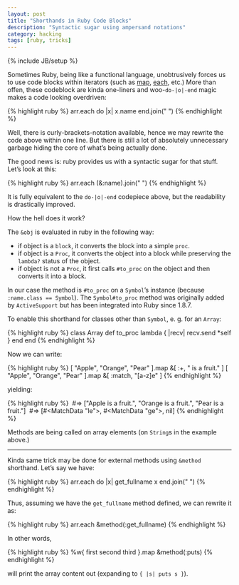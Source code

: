 ```yaml
---
layout: post
title: "Shorthands in Ruby Code Blocks"
description: "Syntactic sugar using ampersand notations"
category: hacking
tags: [ruby, tricks]
---
```

{% include JB/setup %}

Sometimes Ruby, being like a functional language, unobtrusively forces us to use
code blocks within iterators (such as [map](http://www.ruby-doc.org/core-1.9.3/Array.html#method-i-map), 
[each](http://www.ruby-doc.org/core-1.9.3/Array.html#method-i-each), etc.) More than offen, these codeblock
are kinda one-liners and woo-`do-|o|-end` magic makes a code looking overdriven:

{% highlight ruby %}
arr.each do |x|
  x.name
end.join(" ")
{% endhighlight %}

Well, there is curly-brackets-notation available, hence we may rewrite the code above within one line.
But there is still a lot of absolutely unnecessary garbage hiding the core of what’s being actually done.

The good news is: ruby provides us with a syntactic sugar for that stuff. Let’s look at this:

{% highlight ruby %}
arr.each (&:name).join(" ")
{% endhighlight %}

It is fully equivalent to the `do-|o|-end` codepiece above, but the readability is drastically improved.

How the hell does it work?

The `&obj` is evaluated in ruby in the following way:

 * if object is a `block`, it converts the block into a simple `proc`.
 * if object is a `Proc`, it converts the object into a block while preserving the `lambda?` status of the object.
 * if object is not a `Proc`, it first calls `#to_proc` on the object and then converts it into a block.

In our case 
the method is `#to_proc` on a `Symbol`’s instance (because `:name.class == Symbol`). The `Symbol#to_proc` method 
was originally added by `ActiveSupport` but has been integrated into Ruby since 1.8.7.

To enable this shorthand for classes other than `Symbol`, e. g. for an `Array`:

{% highlight ruby %}
class Array
  def to_proc
    lambda { |recv| recv.send *self }
  end
end
{% endhighlight %}

Now we can write:

{% highlight ruby %}
[ "Apple", "Orange", "Pear" ].map &[ :+, " is a fruit." ]
[ "Apple", "Orange", "Pear" ].map &[ :match, "[a-z]e" ]
{% endhighlight %}

yielding:

{% highlight ruby %}
 #⇒ ["Apple is a fruit.", "Orange is a fruit.", "Pear is a fruit."]
 #⇒ [#<MatchData "le">, #<MatchData "ge">, nil]
{% endhighlight %}

Methods are being called on array elements (on `String`s in the example above.)

----
Kinda same trick may be done for external methods using `&method` shorthand. Let’s say we have:

{% highlight ruby %}
arr.each do |x|
  get_fullname x
end.join(" ")
{% endhighlight %}

Thus, assuming we have the `get_fullname` method defined, we can rewrite it as:

{% highlight ruby %}
arr.each &method(:get_fullname)
{% endhighlight %}

In other words, 

{% highlight ruby %}
%w{ first second third }.map &method(:puts)
{% endhighlight %}

will print the array content out (expanding to `{ |s| puts s }`).
